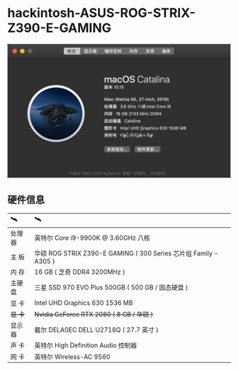 # hackintosh-ASUS-ROG-STRIX-Z390-E-GAMING

![catalina 10.15](./catalina.png)

## 硬件信息

| 🛰            | 🛰                                                                |
| :----------- | :--------------------------------------------------------------- |
| 处理器       | 英特尔 Core i9-9900K @ 3.60GHz 八核                              |
| 主 板        | 华硕 ROG STRIX Z390-E GAMING ( 300 Series 芯片组 Family - A305 ) |
| 内 存        | 16 GB ( 芝奇 DDR4 3200MHz )                                      |
| 主硬盘       | 三星 SSD 970 EVO Plus 500GB ( 500 GB / 固态硬盘 )                |
| 显 卡        | Intel UHD Graphics 630 1536 MB                                   |
| <s>显 卡</s> | <s>Nvidia GeForce RTX 2080 ( 8 GB / 华硕 )</s>                   |
| 显示器       | 戴尔 DELA0EC DELL U2718Q ( 27.7 英寸 )                           |
| 声 卡        | 英特尔 High Definition Audio 控制器                              |
| 网 卡        | 英特尔 Wireless-AC 9560                                          |
